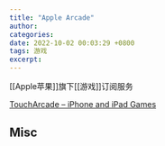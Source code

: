 ```yaml
---
title: "Apple Arcade"
author: 
categories: 
date: 2022-10-02 00:03:29 +0800
tags: 游戏
excerpt: 
---
```




[[Apple苹果]]旗下[[游戏]]订阅服务






[TouchArcade – iPhone and iPad Games](https://toucharcade.com/)





## Misc





